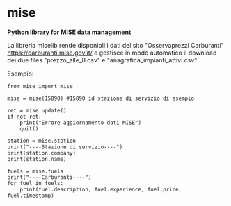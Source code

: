 # mise
**Python library for MISE data management**

La libreria miselib rende disponibli i dati del sito "Osservaprezzi Carburanti" https://carburanti.mise.gov.it/ e gestisce in modo automatico
il download dei due files "prezzo_alle_8.csv" e "anagrafica_impianti_attivi.csv"

Esempio:

```
from mise import mise

mise = mise(15890) #15890 id stazione di servizio di esempio

ret = mise.update()
if not ret:
    print("Errore aggiornamento dati MISE")
    quit()

station = mise.station
print("----Stazione di servizio----")
print(station.company)
print(station.name)

fuels = mise.fuels
print("----Carburanti----")
for fuel in fuels:
    print(fuel.description, fuel.experience, fuel.price, fuel.timestamp)
```

